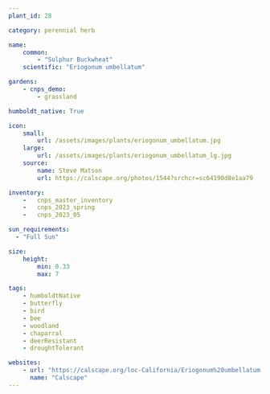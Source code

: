 ```yaml
---
plant_id: 28

category: perennial herb

name: 
    common: 
        - "Sulphur Buckwheat"  
    scientific: "Eriogonum umbellatum"   

gardens:
    - cnps_demo:
        - grassland

humboldt_native: True

icon: 
    small: 
        url: /assets/images/plants/eriogonum_umbellatum.jpg
    large: 
        url: /assets/images/plants/eriogonum_umbellatum_lg.jpg
    source: 
        name: Steve Matson 
        url: https://calscape.org/photos/1544?srchcr=sc64190d8e1aa79

inventory: 
    -   cnps_master_inventory
    -   cnps_2023_spring
    -   cnps_2023_05

sun_requirements:
  - "Full Sun"

size:
    height: 
        min: 0.33
        max: 7

tags: 
    - humboldtNative
    - butterfly
    - bird
    - bee
    - woodland
    - chaparral
    - deerResistant
    - droughtTolerant

websites: 
    - url: "https://calscape.org/loc-California/Eriogonum%20umbellatum(%20)"
      name: "Calscape"
---
```

